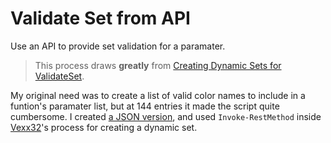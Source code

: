 # Validate Set from API
Use an API to provide set validation for a paramater.

> This process draws **greatly** from [Creating Dynamic Sets for ValidateSet](https://vexx32.github.io/2018/11/29/Dynamic-ValidateSet/).

My original need was to create a list of valid color names to include in a funtion's paramater list, but at 144 entries it made the script quite cumbersome. I created [a JSON version](https://github.com/davidsteimle/ValidateSetFromApi/raw/master/colors.json), and used ``Invoke-RestMethod`` inside [Vexx32](https://vexx32.github.io/)'s process for creating a dynamic set.
